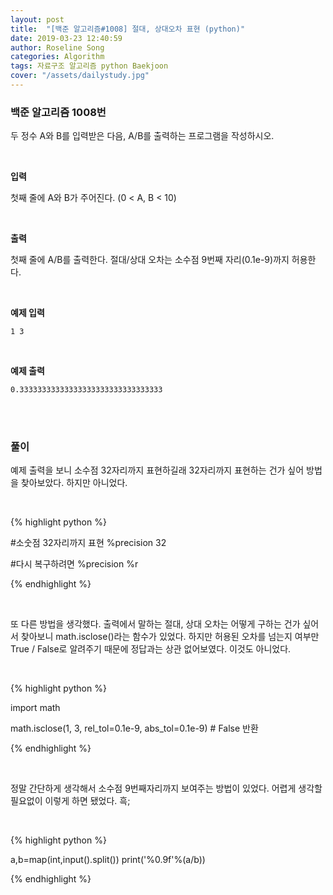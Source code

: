 ```yaml
---
layout: post
title:  "[백준 알고리즘#1008] 절대, 상대오차 표현 (python)"
date: 2019-03-23 12:40:59
author: Roseline Song
categories: Algorithm
tags: 자료구조 알고리즘 python Baekjoon
cover: "/assets/dailystudy.jpg"
---
```


### 백준 알고리즘 1008번

두 정수 A와 B를 입력받은 다음, A/B를 출력하는 프로그램을 작성하시오.

<br>

**입력**

첫째 줄에 A와 B가 주어진다. (0 < A, B < 10)

<br>

**출력**

첫째 줄에 A/B를 출력한다. 절대/상대 오차는 소수점 9번째 자리(0.1e-9)까지 허용한다.

<br>

**예제 입력**

`1 3`

<br>

**예제 출력**

`0.33333333333333333333333333333333`

<br>
<br>


### 풀이 

예제 출력을 보니 소수점 32자리까지 표현하길래 32자리까지 표현하는 건가 싶어 방법을 찾아보았다. 하지만 아니었다. 

<br>

{% highlight python %}

#소숫점 32자리까지 표현
%precision 32

#다시 복구하려면
%precision %r

{% endhighlight %}

<br>

또 다른 방법을 생각했다. 출력에서 말하는 절대, 상대 오차는 어떻게 구하는 건가 싶어서 찾아보니 math.isclose()라는 함수가 있었다. 하지만 허용된 오차를 넘는지 여부만 True / False로 알려주기 때문에 정답과는 상관 없어보였다. 이것도 아니었다.

<br>

{% highlight python %}

import math

math.isclose(1, 3, rel_tol=0.1e-9, abs_tol=0.1e-9) # False 반환

{% endhighlight %}

<br>

정말 간단하게 생각해서 소수점 9번째자리까지 보여주는 방법이 있었다. 어렵게 생각할 필요없이 이렇게 하면 됐었다. 흑;

<br>

{% highlight python %}

a,b=map(int,input().split())
print('%0.9f'%(a/b))

{% endhighlight %}
